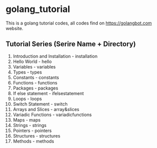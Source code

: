 # golang_tutorial

This is a golang tutorial codes, all codes find on https://golangbot.com website.

## Tutorial Series (Serire Name + Directory)

1. Introduction and Installation - installation
2. Hello World - hello
3. Variables - variables
4. Types - types
5. Constants - constants
6. Functions - functions
7. Packages - packages
8. If else statement - ifelsestatement
9. Loops - loops
10. Switch Statement - switch
11. Arrays and Slices - array&slices
12. Variadic Functions - variadicfunctions
13. Maps - maps
14. Strings - strings
15. Pointers - pointers
16. Structures - structures
17. Methods - methods